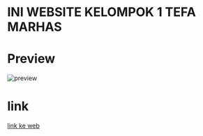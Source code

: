 # INI WEBSITE KELOMPOK 1 TEFA MARHAS

# Preview
![preview](https://media.giphy.com/media/ncTvTCLJPHpohpHLwM/giphy.gif)

# link
[link ke web](https://bvbxd.github.io/kelompok1/)
